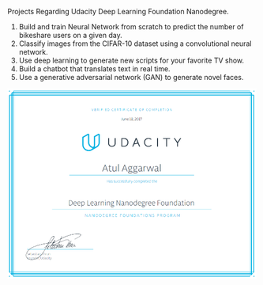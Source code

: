 [image_cert]: certificate.PNG "certificate of graduation"
Projects Regarding Udacity Deep Learning Foundation Nanodegree.    

1) Build and train Neural Network from scratch to predict the number of bikeshare users on a given day.    
2) Classify images from the CIFAR-10 dataset using a convolutional neural network.    
3) Use deep learning to generate new scripts for your favorite TV show.    
4) Build a chatbot that translates text in real time.    
5) Use a generative adversarial network (GAN) to generate novel faces.
    

![Graduation Certificate][image_cert]

